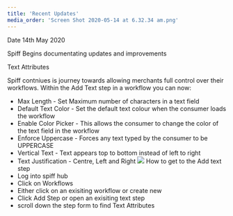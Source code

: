 ```yaml
---
title: 'Recent Updates'
media_order: 'Screen Shot 2020-05-14 at 6.32.34 am.png'
---
```


Date 14th May 2020

Spiff Begins documentating updates and improvements

Text Attributes

Spiff contniues is journey towards allowing merchants full control over their workflows. Within the Add Text step in a workflow you can now:

- Max Length - Set Maximum number of characters in a text field
- Default Text Color - Set the default text colour when the consumer loads the workflow
- Enable Color Picker - This allows the consumer to change the color of the text field in the workflow
- Enforce Uppercase - Forces any text typed by the consumer to be UPPERCASE
- Vertical Text - Text appears top to bottom instead of left to right
- Text Justification - Centre, Left and Right
![](https://help.spiff.com.au/user/pages/06.recent-updates/Screen%20Shot%202020-05-14%20at%206.32.34%20am.png)
How to get to the Add text step
- Log into spiff hub
- Click on Workflows 
- Either click on an exisiting workflow or create new 
- Click Add Step or open an exisiting text step
- scroll down the step form to find Text Attributes 


